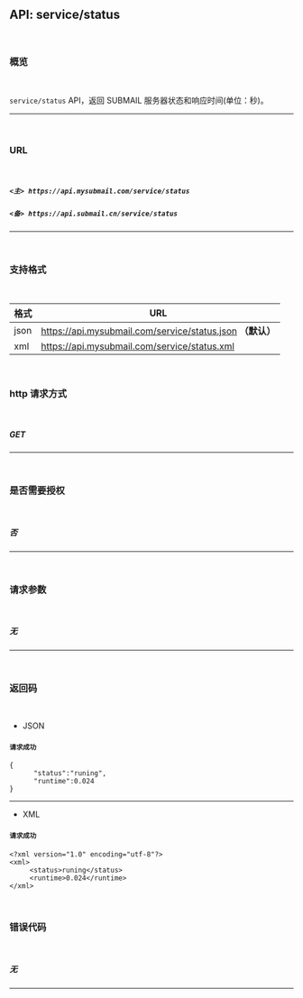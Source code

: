 
## API: service/status

<br>

### 概览

<br>

`service/status` API，返回 SUBMAIL 服务器状态和响应时间(单位：秒)。

---

<br>

### URL

<br>

##### `<主> https://api.mysubmail.com/service/status`

##### `<备> https://api.submail.cn/service/status`

---

<br>

### 支持格式

<br>

格式 | URL
---|---
json |https://api.mysubmail.com/service/status.json **（默认）**
xml |https://api.mysubmail.com/service/status.xml

<br>

### http 请求方式

<br>

##### **GET**

---

<br>

### 是否需要授权

<br>

##### **否**

---
<br>

### 请求参数

<br>

##### **无**

---

<br>

### 返回码

<br>

*   JSON


#### `请求成功`


```
{
      "status":"runing",
      "runtime":0.024
}
```
---

* XML

#### `请求成功`


```
<?xml version="1.0" encoding="utf-8"?>
<xml>
     <status>runing</status>
     <runtime>0.024</runtime>
</xml>
```

<br>

### 错误代码

<br>

##### **无**

---